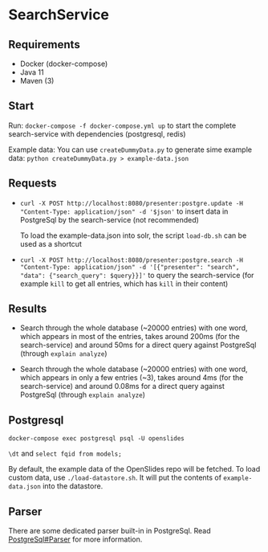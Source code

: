 # SearchService

## Requirements

- Docker (docker-compose)
- Java 11
- Maven (3)

## Start

Run: `docker-compose -f docker-compose.yml up` to start the complete search-service with dependencies (postgresql, redis)

Example data: You can use `createDummyData.py` to generate sime example data: `python createDummyData.py > example-data.json`

## Requests

- `curl -X POST http://localhost:8080/presenter:postgre.update -H "Content-Type: application/json" -d '$json'` to insert data in PostgreSql by the search-service (not recommended)

  To load the example-data.json into solr, the script `load-db.sh` can be used as a shortcut

- `curl -X POST http://localhost:8080/presenter:postgre.search -H "Content-Type: application/json" -d '[{"presenter": "search", "data": {"search_query": $query}}]'` to query the search-service (for example `kill` to get all entries, which has `kill` in their content)

## Results

- Search through the whole database (~20000 entries) with one word, which appears in most of the entries, takes around 200ms (for the search-service) and around 50ms for a direct query against PostgreSql (through `explain analyze`)

- Search through the whole database (~20000 entries) with one word, which appears in only a few entries (~3), takes around 4ms (for the search-service) and around 0.08ms for a direct query against PostgreSql (through `explain analyze`)

## Postgresql

`docker-compose exec postgresql psql -U openslides`

`\dt` and `select fqid from models;`

By default, the example data of the OpenSlides repo will be fetched. To load custom data, use `./load-datastore.sh`. It will put the contents of `example-data.json` into the datastore.

## Parser

There are some dedicated parser built-in in PostgreSql. Read [PostgreSql#Parser](https://www.postgresql.org/docs/current/textsearch-parsers.html) for more information.
